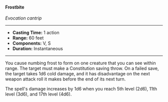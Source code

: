 #### Frostbite
*Evocation cantrip*
___
- **Casting Time:** 1 action
- **Range:** 60 feet
- **Components:** V, S
- **Duration:** Instantaneous
---
You cause numbing frost to form on one creature that you can see within range. The target must make a Constitution saving throw. On a failed save, the target takes 1d6 cold damage, and it has disadvantage on the next weapon attack roll it makes before the end of its next turn.

The spell's damage increases by 1d6 when you reach 5th level (2d6), 11th level (3d6), and 17th level (4d6).



